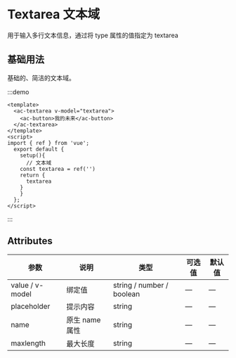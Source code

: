 # Textarea 文本域

用于输入多行文本信息，通过将 type 属性的值指定为 textarea

## 基础用法

基础的、简洁的文本域。

:::demo 

```vue
<template>
  <ac-textarea v-model="textarea">
    <ac-button>我的未来</ac-button>
  </ac-textarea>
</template>
<script>
import { ref } from 'vue';
  export default {
    setup(){
      // 文本域
    const textarea = ref('')
    return {
      textarea
    }
    }
  };
</script>
```

:::

## Attributes

|参数|说明|类型|可选值|默认值|
|-|-|-|-|-|
|value / v-model|绑定值|string / number / boolean|—|—|
|placeholder|提示内容|string|—|—|
|name|原生 name 属性|string|—|—|
|maxlength|最大长度|string|—|—|
